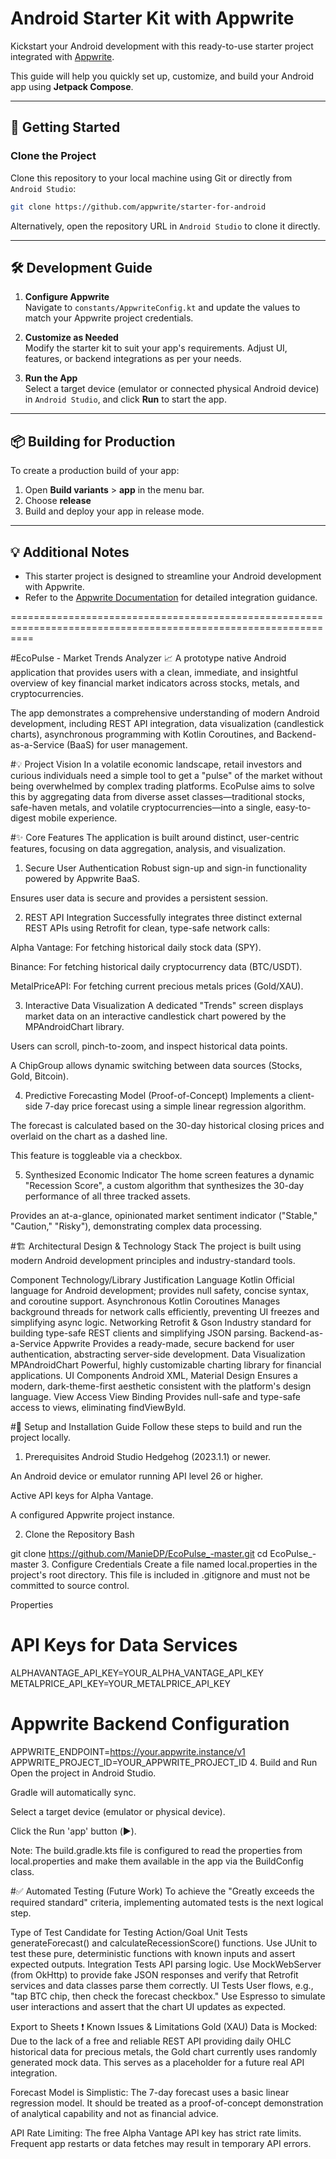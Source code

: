 # Android Starter Kit with Appwrite

Kickstart your Android development with this ready-to-use starter project integrated
with [Appwrite](https://appwrite.io).

This guide will help you quickly set up, customize, and build your Android app using **Jetpack
Compose**.

---

## 🚀 Getting Started

### Clone the Project

Clone this repository to your local machine using Git or directly from `Android Studio`:

```bash
git clone https://github.com/appwrite/starter-for-android
```

Alternatively, open the repository URL in `Android Studio` to clone it directly.

---

## 🛠️ Development Guide

1. **Configure Appwrite**  
   Navigate to `constants/AppwriteConfig.kt` and update the values to match your Appwrite project
   credentials.

2. **Customize as Needed**  
   Modify the starter kit to suit your app's requirements. Adjust UI, features, or backend
   integrations as per your needs.

3. **Run the App**  
   Select a target device (emulator or connected physical Android device) in `Android Studio`, and
   click **Run** to start the app.

---

## 📦 Building for Production

To create a production build of your app:

1. Open **Build variants** > **app** in the menu bar.
2. Choose **release**
3. Build and deploy your app in release mode.

---

## 💡 Additional Notes

- This starter project is designed to streamline your Android development with Appwrite.
- Refer to the [Appwrite Documentation](https://appwrite.io/docs) for detailed integration guidance.

================================================================================================================


#EcoPulse - Market Trends Analyzer 📈
A prototype native Android application that provides users with a clean, immediate, and insightful overview of key financial market indicators across stocks, metals, and cryptocurrencies.

The app demonstrates a comprehensive understanding of modern Android development, including REST API integration, data visualization (candlestick charts), asynchronous programming with Kotlin Coroutines, and Backend-as-a-Service (BaaS) for user management.

#💡 Project Vision
In a volatile economic landscape, retail investors and curious individuals need a simple tool to get a "pulse" of the market without being overwhelmed by complex trading platforms. EcoPulse aims to solve this by aggregating data from diverse asset classes—traditional stocks, safe-haven metals, and volatile cryptocurrencies—into a single, easy-to-digest mobile experience.

#✨ Core Features
The application is built around distinct, user-centric features, focusing on data aggregation, analysis, and visualization.

1. Secure User Authentication
Robust sign-up and sign-in functionality powered by Appwrite BaaS.

Ensures user data is secure and provides a persistent session.

2. REST API Integration
Successfully integrates three distinct external REST APIs using Retrofit for clean, type-safe network calls:

Alpha Vantage: For fetching historical daily stock data (SPY).

Binance: For fetching historical daily cryptocurrency data (BTC/USDT).

MetalPriceAPI: For fetching current precious metals prices (Gold/XAU).

3. Interactive Data Visualization
A dedicated "Trends" screen displays market data on an interactive candlestick chart powered by the MPAndroidChart library.

Users can scroll, pinch-to-zoom, and inspect historical data points.

A ChipGroup allows dynamic switching between data sources (Stocks, Gold, Bitcoin).

4. Predictive Forecasting Model (Proof-of-Concept)
Implements a client-side 7-day price forecast using a simple linear regression algorithm.

The forecast is calculated based on the 30-day historical closing prices and overlaid on the chart as a dashed line.

This feature is toggleable via a checkbox.

5. Synthesized Economic Indicator
The home screen features a dynamic "Recession Score", a custom algorithm that synthesizes the 30-day performance of all three tracked assets.

Provides an at-a-glance, opinionated market sentiment indicator ("Stable," "Caution," "Risky"), demonstrating complex data processing.

#🏗️ Architectural Design & Technology Stack
The project is built using modern Android development principles and industry-standard tools.

Component	Technology/Library	Justification
Language	Kotlin	Official language for Android development; provides null safety, concise syntax, and coroutine support.
Asynchronous	Kotlin Coroutines	Manages background threads for network calls efficiently, preventing UI freezes and simplifying async logic.
Networking	Retrofit & Gson	Industry standard for building type-safe REST clients and simplifying JSON parsing.
Backend-as-a-Service	Appwrite	Provides a ready-made, secure backend for user authentication, abstracting server-side development.
Data Visualization	MPAndroidChart	Powerful, highly customizable charting library for financial applications.
UI Components	Android XML, Material Design	Ensures a modern, dark-theme-first aesthetic consistent with the platform's design language.
View Access	View Binding	Provides null-safe and type-safe access to views, eliminating findViewById.

#🚀 Setup and Installation Guide
Follow these steps to build and run the project locally.

1. Prerequisites
Android Studio Hedgehog (2023.1.1) or newer.

An Android device or emulator running API level 26 or higher.

Active API keys for Alpha Vantage.

A configured Appwrite project instance.

2. Clone the Repository
Bash

git clone https://github.com/ManieDP/EcoPulse_-master.git
cd EcoPulse_-master
3. Configure Credentials
Create a file named local.properties in the project's root directory. This file is included in .gitignore and must not be committed to source control.

Properties

# API Keys for Data Services
ALPHAVANTAGE_API_KEY=YOUR_ALPHA_VANTAGE_API_KEY
METALPRICE_API_KEY=YOUR_METALPRICE_API_KEY

# Appwrite Backend Configuration
APPWRITE_ENDPOINT=https://your.appwrite.instance/v1
APPWRITE_PROJECT_ID=YOUR_APPWRITE_PROJECT_ID
4. Build and Run
Open the project in Android Studio.

Gradle will automatically sync.

Select a target device (emulator or physical device).

Click the Run 'app' button (▶️).

Note: The build.gradle.kts file is configured to read the properties from local.properties and make them available in the app via the BuildConfig class.

#✅ Automated Testing (Future Work)
To achieve the "Greatly exceeds the required standard" criteria, implementing automated tests is the next logical step.

Type of Test	Candidate for Testing	Action/Goal
Unit Tests	generateForecast() and calculateRecessionScore() functions.	Use JUnit to test these pure, deterministic functions with known inputs and assert expected outputs.
Integration Tests	API parsing logic.	Use MockWebServer (from OkHttp) to provide fake JSON responses and verify that Retrofit services and data classes parse them correctly.
UI Tests	User flows, e.g., "tap BTC chip, then check the forecast checkbox."	Use Espresso to simulate user interactions and assert that the chart UI updates as expected.

Export to Sheets
❗ Known Issues & Limitations
Gold (XAU) Data is Mocked: Due to the lack of a free and reliable REST API providing daily OHLC historical data for precious metals, the Gold chart currently uses randomly generated mock data. This serves as a placeholder for a future real API integration.

Forecast Model is Simplistic: The 7-day forecast uses a basic linear regression model. It should be treated as a proof-of-concept demonstration of analytical capability and not as financial advice.

API Rate Limiting: The free Alpha Vantage API key has strict rate limits. Frequent app restarts or data fetches may result in temporary API errors.
